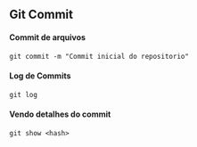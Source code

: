 ## Git Commit

#### Commit de arquivos
```
git commit -m "Commit inicial do repositorio"
```
#### Log de Commits
```
git log
```

#### Vendo detalhes do commit
```
git show <hash>
```
